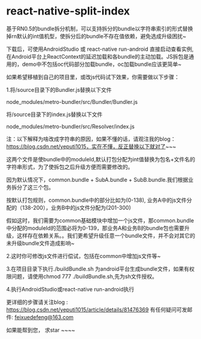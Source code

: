 # react-native-split-index
基于RN0.5的bundle拆分机制，可以支持拆分的bundle以字符串索引的形式替换掉rn默认的int值机型，使拆分后的bundle不存在值依赖，避免选成升级困扰~

下载后，可使用AndroidStudio 或 react-native run-android 直接启动查看实例,在Android平台上ReactContext的延迟加载和各bundle的主动加载。JS拆包是通用的，demo中不包括oc代码部分加载bundle，oc加载bundle应该更简单~

如果希望移植到自己的项目里，或改js代码试下效果，你需要做以下步骤：

1.将/source目录下的Bundler.js替换以下文件

node_modules/metro-bundler/src/Bundler/Bundler.js

将/source目录下的index.js替换以下文件

node_modules/metro-bundler/src/Resolver/index.js

注：以下解释为啥改成字符串的原因，如果不懂的话，请观注我的blog：https://blog.csdn.net/yeputi1015，实在不懂，反正替换以下就对了~~~

这两个文件是使bundle中的moduleId,默认打包分配为int值替换为包名+文件名的字符串形式，为了使拆包之后升级方便而需要修改的。

因为默认情况下，common.bundle + SubA.bundle + SubB.bundle.我们根据业务拆分了这三个包。

按默认打包规则，common.bundle中的部分比如为(0-138), 业务A中的js文件分配的（138-200），业务B中的js文件分配为(201-300)

假如这时，我们需要为common基础模块中增加一个js文件，那common.bundle中分配的moduleId的范围必将为0-139，那业务A和业务B的bundle包也需要升级，这样存在依赖关系。。我们更希望升级任意一个bundle文件，并不会对其它的未升级bundle文件造成影响~

2.这时你可修改js文件进行偿试，包括在common中增加js文件等~

3.在项目目录下执行./buildBundle.sh 为android平台生成bundle文件，如果有权限问题，请使用chmod 777 ./buildBundle.sh,先为sh文件授权。

4.执行AndroidStudio或react-native run-android执行

更详细的步骤请关注blog : https://blog.csdn.net/yeputi1015/article/details/81476369
有任何疑问可发邮件: feixuedefeng@163.com

如果能帮到您， 求star ~~~~

